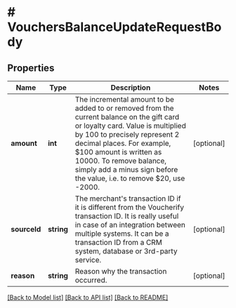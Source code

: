 # # VouchersBalanceUpdateRequestBody

## Properties

Name | Type | Description | Notes
------------ | ------------- | ------------- | -------------
**amount** | **int** | The incremental amount to be added to or removed from the current balance on the gift card or loyalty card. Value is multiplied by 100 to precisely represent 2 decimal places. For example, $100 amount is written as 10000. To remove balance, simply add a minus sign before the value, i.e. to remove $20, use -2000. | [optional]
**sourceId** | **string** | The merchant&#39;s transaction ID if it is different from the Voucherify transaction ID. It is really useful in case of an integration between multiple systems. It can be a transaction ID from a CRM system, database or 3rd-party service. | [optional]
**reason** | **string** | Reason why the transaction occurred. | [optional]

[[Back to Model list]](../../README.md#models) [[Back to API list]](../../README.md#endpoints) [[Back to README]](../../README.md)

